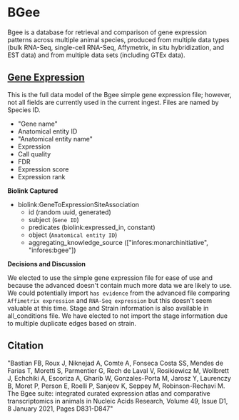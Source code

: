 # BGee

Bgee is a database for retrieval and comparison of gene expression patterns across multiple animal species, produced from multiple data types (bulk RNA-Seq, single-cell RNA-Seq, Affymetrix, in situ hybridization, and EST data) and from multiple data sets (including GTEx data).


## [Gene Expression](#gene)

This is the full data model of the Bgee simple gene expression file; however, not all fields are currently used in the current ingest.
Files are named by Species ID.

* "Gene name"
* Anatomical entity ID
* "Anatomical entity name"
* Expression
* Call quality
* FDR
* Expression score
* Expression rank

__**Biolink Captured**__

* biolink:GeneToExpressionSiteAssociation
    * id (random uuid, generated)
    * subject (`Gene ID`)
    * predicates (biolink:expressed_in, constant)
    * object (`Anatomical entity ID`)
    * aggregating_knowledge_source (["infores:monarchinitiative", "infores:bgee"])

__**Decisions and Discussion**__

We elected to use the simple gene expression file for ease of use and because the advanced doesn't contain much more data we are likely to use.
We could potentially import `has evidence` from the advanced file comparing `Affimetrix expression` and `RNA-Seq expression` but this doesn't seem valuable at this time.
Stage and Strain information is also available in all_conditions file. We have elected to not import the stage information due to multiple duplicate edges based on strain.


## Citation

"Bastian FB, Roux J, Niknejad A, Comte A, Fonseca Costa SS, Mendes de Farias T, Moretti S, Parmentier G, Rech de Laval V, Rosikiewicz M, Wollbrett J, Echchiki A, Escoriza A, Gharib W, Gonzales-Porta M, Jarosz Y, Laurenczy B, Moret P, Person E, Roelli P, Sanjeev K, Seppey M, Robinson-Rechavi M. 
The Bgee suite: integrated curated expression atlas and comparative transcriptomics in animals
in Nucleic Acids Research, Volume 49, Issue D1, 8 January 2021, Pages D831-D847"